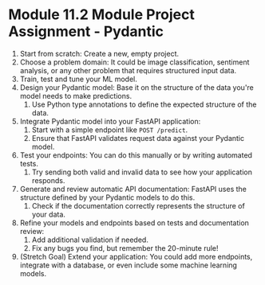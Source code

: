 # Module 11.2 Module Project Assignment - Pydantic

1. Start from scratch: Create a new, empty project.
2. Choose a problem domain: It could be image classification, sentiment analysis, or any other problem that requires structured input data. 
3. Train, test and tune your ML model.
4. Design your Pydantic model: Base it on the structure of the data you're model needs to make predictions.
   1. Use Python type annotations to define the expected structure of the data.
5. Integrate Pydantic model into your FastAPI application:
   1. Start with a simple endpoint like `POST /predict`.
   2. Ensure that FastAPI validates request data against your Pydantic model.
6. Test your endpoints: You can do this manually or by writing automated tests.
   1. Try sending both valid and invalid data to see how your application responds.
7. Generate and review automatic API documentation: FastAPI uses the structure defined by your Pydantic models to do this.
   1. Check if the documentation correctly represents the structure of your data.
8. Refine your models and endpoints based on tests and documentation review:
   1. Add additional validation if needed.
   2. Fix any bugs you find, but remember the 20-minute rule!
9. (Stretch Goal) Extend your application: You could add more endpoints, integrate with a database, or even include some machine learning models.
